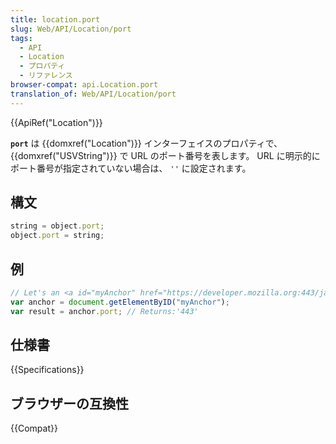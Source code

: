 ```yaml
---
title: location.port
slug: Web/API/Location/port
tags:
  - API
  - Location
  - プロパティ
  - リファレンス
browser-compat: api.Location.port
translation_of: Web/API/Location/port
---
```

{{ApiRef("Location")}}

**`port`** は {{domxref("Location")}} インターフェイスのプロパティで、 {{domxref("USVString")}} で URL のポート番号を表します。 URL に明示的にポート番号が指定されていない場合は、 `''` に設定されます。

## 構文

```js
string = object.port;
object.port = string;
```

## 例

```js
// Let's an <a id="myAnchor" href="https://developer.mozilla.org:443/ja/docs/Location.port"> element be in the document
var anchor = document.getElementByID("myAnchor");
var result = anchor.port; // Returns:'443'
```

## 仕様書

{{Specifications}}

## ブラウザーの互換性

{{Compat}}
